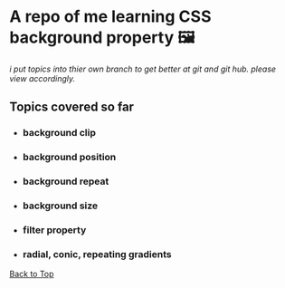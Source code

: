 <a name="custom_anchor_name"></a>

# A repo of me learning CSS background property :framed_picture:

_i put topics into thier own branch to get better at git and git hub. please view accordingly._

## Topics covered so far

- ### background clip
- ### background position
- ### background repeat
- ### background size
- ### filter property
- ### radial, conic, repeating gradients

[Back to Top](#custom_anchor_name)
